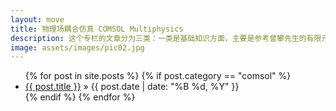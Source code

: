 ```yaml
---
layout: move
title: 物理场耦合仿真 COMSOL Multiphysics
description: 这个专栏的文章分为三类：一类是基础知识方面，主要是参考曾攀先生的有限元分析基础教程写的读书笔记，以及ACE相关的基础数学和物理方面的知识总结；第二类是据comsol官方网站的一些资料、示例、博客等进行的翻译；第三类是自己的一些技巧总结。
image: assets/images/pic02.jpg
---
```

<ul class="posts">
	{% for post in site.posts %}
		{% if post.category == "comsol" %}
		<li>
			<a href="{{ post.url }}">{{ post.title }}</a>
			<span> &raquo; {{ post.date | date: "%B %d, %Y" }}</span>
		</li>
		{% endif %}
	{% endfor %}
</ul>